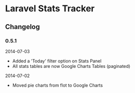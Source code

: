 # Laravel Stats Tracker

## Changelog

### 0.5.1

2014-07-03

- Added a 'Today' filter option on Stats Panel
- All stats tables are now Google Charts Tables (paginated)

2014-07-02

- Moved pie charts from flot to Google Charts
 
